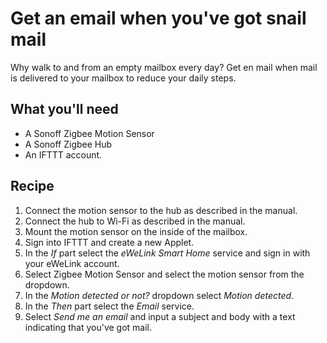# Get an email when you've got snail mail

Why walk to and from an empty mailbox every day? Get en mail when mail is delivered to your mailbox to reduce your daily steps.

## What you'll need

- A Sonoff Zigbee Motion Sensor
- A Sonoff Zigbee Hub
- An IFTTT account.

## Recipe

1. Connect the motion sensor to the hub as described in the manual.
2. Connect the hub to Wi-Fi as described in the manual.
3. Mount the motion sensor on the inside of the mailbox.
4. Sign into IFTTT and create a new Applet.
5. In the *If* part select the *eWeLink Smart Home* service and sign in with your eWeLink account.
6. Select Zigbee Motion Sensor and select the motion sensor from the dropdown.
7. In the *Motion detected or not?* dropdown select *Motion detected*.
8. In the *Then* part select the *Email* service.
9. Select *Send me an email* and input a subject and body with a text indicating that you've got mail.
